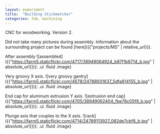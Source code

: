 ```yaml
---
layout: experiment 
title:  "Building Stickmatcher"
categories: fab, machining
---
```


CNC for woodworking. Version 2. 

Did not take many pictures during assembly. Information about the surrounding project can be found [here]({{"projects/MS" | relative_url}}).

After assembly
![assembled]({{"https://farm5.staticflickr.com/4717/38949064924_b87f1b6714_b.jpg" | absolute_url}}){: .ui .fluid .image}

Very groovy X axis.
![very groovy gantry]({{"https://farm5.staticflickr.com/4678/24788931637_5dfa814155_b.jpg" | absolute_url}}){: .ui .fluid .image}

End cap for aluminum extrusion Y axis. 
![extrusion end cap]({{"https://farm5.staticflickr.com/4705/38949062404_fbe76c05f9_b.jpg" | absolute_url}}){: .ui .fluid .image}

Plunge axis that couples to the X axis.
![rack]({{"https://farm5.staticflickr.com/4714/24789113927_082de7cbf8_b.jpg" | absolute_url}}){: .ui .fluid .image}

